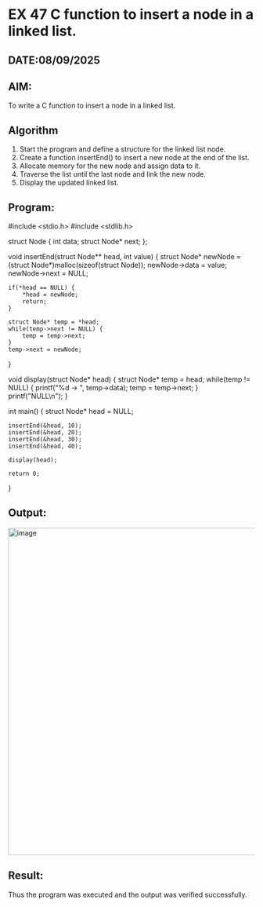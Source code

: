 # EX 47 C function to insert a node in a linked list.
## DATE:08/09/2025
## AIM:
To write a C function to insert a node in a linked list.

## Algorithm
1. Start the program and define a structure for the linked list node.
2. Create a function insertEnd() to insert a new node at the end of the list.
3. Allocate memory for the new node and assign data to it.
4. Traverse the list until the last node and link the new node. 
5. Display the updated linked list.  

## Program:
#include <stdio.h>
#include <stdlib.h>

struct Node {
    int data;
    struct Node* next;
};

void insertEnd(struct Node** head, int value) {
    struct Node* newNode = (struct Node*)malloc(sizeof(struct Node));
    newNode->data = value;
    newNode->next = NULL;

    if(*head == NULL) {
        *head = newNode;
        return;
    }

    struct Node* temp = *head;
    while(temp->next != NULL) {
        temp = temp->next;
    }
    temp->next = newNode;
}

void display(struct Node* head) {
    struct Node* temp = head;
    while(temp != NULL) {
        printf("%d -> ", temp->data);
        temp = temp->next;
    }
    printf("NULL\n");
}

int main() {
    struct Node* head = NULL;

    insertEnd(&head, 10);
    insertEnd(&head, 20);
    insertEnd(&head, 30);
    insertEnd(&head, 40);

    display(head);

    return 0;
}


## Output:

<img width="1562" height="667" alt="image" src="https://github.com/user-attachments/assets/5977c18a-23d9-4b89-bf55-c73290af72c3" />


## Result:
Thus the program was executed and the output was verified successfully.
